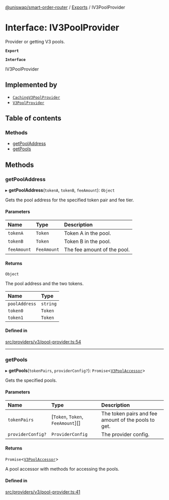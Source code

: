 [@uniswap/smart-order-router](../README.md) / [Exports](../modules.md) / IV3PoolProvider

# Interface: IV3PoolProvider

Provider or getting V3 pools.

**`Export`**

**`Interface`**

IV3PoolProvider

## Implemented by

- [`CachingV3PoolProvider`](../classes/CachingV3PoolProvider.md)
- [`V3PoolProvider`](../classes/V3PoolProvider.md)

## Table of contents

### Methods

- [getPoolAddress](IV3PoolProvider.md#getpooladdress)
- [getPools](IV3PoolProvider.md#getpools)

## Methods

### getPoolAddress

▸ **getPoolAddress**(`tokenA`, `tokenB`, `feeAmount`): `Object`

Gets the pool address for the specified token pair and fee tier.

#### Parameters

| Name | Type | Description |
| :------ | :------ | :------ |
| `tokenA` | `Token` | Token A in the pool. |
| `tokenB` | `Token` | Token B in the pool. |
| `feeAmount` | `FeeAmount` | The fee amount of the pool. |

#### Returns

`Object`

The pool address and the two tokens.

| Name | Type |
| :------ | :------ |
| `poolAddress` | `string` |
| `token0` | `Token` |
| `token1` | `Token` |

#### Defined in

[src/providers/v3/pool-provider.ts:54](https://github.com/Uniswap/smart-order-router/blob/10190c3/src/providers/v3/pool-provider.ts#L54)

___

### getPools

▸ **getPools**(`tokenPairs`, `providerConfig?`): `Promise`<[`V3PoolAccessor`](../modules.md#v3poolaccessor)\>

Gets the specified pools.

#### Parameters

| Name | Type | Description |
| :------ | :------ | :------ |
| `tokenPairs` | [`Token`, `Token`, `FeeAmount`][] | The token pairs and fee amount of the pools to get. |
| `providerConfig?` | `ProviderConfig` | The provider config. |

#### Returns

`Promise`<[`V3PoolAccessor`](../modules.md#v3poolaccessor)\>

A pool accessor with methods for accessing the pools.

#### Defined in

[src/providers/v3/pool-provider.ts:41](https://github.com/Uniswap/smart-order-router/blob/10190c3/src/providers/v3/pool-provider.ts#L41)
